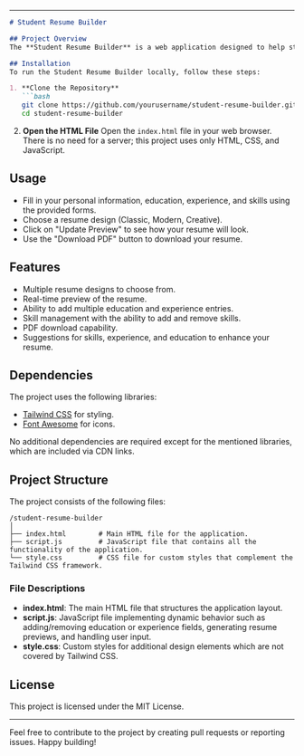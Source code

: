 
---

```markdown
# Student Resume Builder

## Project Overview
The **Student Resume Builder** is a web application designed to help students create professional resumes effortlessly. This tool provides various customization options for resume designs and allows users to input their personal details, education, skills, and work experience. Users can preview their resume in real-time and download it in PDF format.

## Installation
To run the Student Resume Builder locally, follow these steps:

1. **Clone the Repository**
   ```bash
   git clone https://github.com/yourusername/student-resume-builder.git
   cd student-resume-builder
   ```

2. **Open the HTML File**
   Open the `index.html` file in your web browser. There is no need for a server; this project uses only HTML, CSS, and JavaScript.

## Usage
- Fill in your personal information, education, experience, and skills using the provided forms.
- Choose a resume design (Classic, Modern, Creative).
- Click on "Update Preview" to see how your resume will look.
- Use the "Download PDF" button to download your resume.

## Features
- Multiple resume designs to choose from.
- Real-time preview of the resume.
- Ability to add multiple education and experience entries.
- Skill management with the ability to add and remove skills.
- PDF download capability.
- Suggestions for skills, experience, and education to enhance your resume.

## Dependencies
The project uses the following libraries:
- [Tailwind CSS](https://tailwindcss.com/) for styling.
- [Font Awesome](https://fontawesome.com/) for icons.

No additional dependencies are required except for the mentioned libraries, which are included via CDN links.

## Project Structure
The project consists of the following files:

```
/student-resume-builder
│
├── index.html        # Main HTML file for the application.
├── script.js         # JavaScript file that contains all the functionality of the application.
└── style.css         # CSS file for custom styles that complement the Tailwind CSS framework.
```

### File Descriptions

- **index.html**: The main HTML file that structures the application layout.
- **script.js**: JavaScript file implementing dynamic behavior such as adding/removing education or experience fields, generating resume previews, and handling user input.
- **style.css**: Custom styles for additional design elements which are not covered by Tailwind CSS.

## License
This project is licensed under the MIT License.

---

Feel free to contribute to the project by creating pull requests or reporting issues. Happy building!
```
